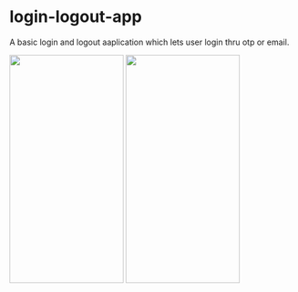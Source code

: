 # login-logout-app
A basic login and logout aaplication which lets user login thru otp or email.

<p float="left">
  <img src="https://github.com/Anshu-Parmar/TextileMart/assets/92868018/af8dfd99-67e0-492f-a9d6-cbab8a7133c3" width="200" height="400" />
  <img src="https://github.com/Anshu-Parmar/TextileMart/assets/92868018/dc2cc9ca-4410-4137-b405-309c85bc3e5a" width="200" height="400" />
</p>

